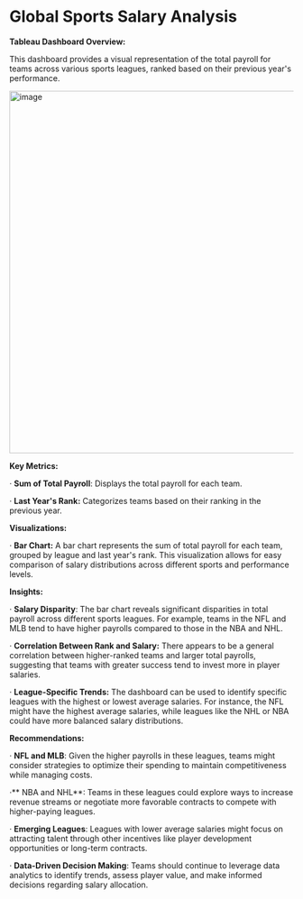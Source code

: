 # Global Sports Salary Analysis

**Tableau Dashboard Overview:**

This dashboard provides a visual representation of the total payroll for teams across various sports leagues, ranked based on their previous year's performance.


<img width="1417" height="643" alt="image" src="https://github.com/user-attachments/assets/e1913d58-251a-4b54-9f89-18708b13848c" />



**Key Metrics:**

· **Sum of Total Payroll**: Displays the total payroll for each team.

· **Last Year's Rank:** Categorizes teams based on their ranking in the previous year.


**Visualizations:**

· **Bar Chart:** A bar chart represents the sum of total payroll for each team, grouped by league and last year's rank. This visualization allows for easy comparison of salary distributions across different sports and performance levels.

**Insights:**

· **Salary Disparity**: The bar chart reveals significant disparities in total payroll across different sports leagues. For example, teams in the NFL and MLB tend to have higher payrolls compared to those in the NBA and NHL.

· **Correlation Between Rank and Salary:** There appears to be a general correlation between higher-ranked teams and larger total payrolls, suggesting that teams with greater success tend to invest more in player salaries.

· **League-Specific Trends:** The dashboard can be used to identify specific leagues with the highest or lowest average salaries. For instance, the NFL might have the highest average salaries, while leagues like the NHL or NBA could have more balanced salary distributions.



**Recommendations:**

· **NFL and MLB**: Given the higher payrolls in these leagues, teams might consider strategies to optimize their spending to maintain competitiveness while managing costs.

·** NBA and NHL**: Teams in these leagues could explore ways to increase revenue streams or negotiate more favorable contracts to compete with higher-paying leagues.

· **Emerging Leagues**: Leagues with lower average salaries might focus on attracting talent through other incentives like player development opportunities or long-term contracts.

· **Data-Driven Decision Making**: Teams should continue to leverage data analytics to identify trends, assess player value, and make informed decisions regarding salary allocation.
